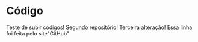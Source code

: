 # Código
 Teste de subir códigos!
 Segundo repositório!
 Terceira alteração!
 Essa linha foi feita pelo site"GitHub"
